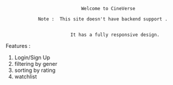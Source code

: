 

                                Welcome to CineVerse

                Note :  This site doesn't have backend support .


                            It has a fully responsive design.

Features : 
1) Login/Sign Up
2) filtering by gener
3) sorting by rating 
4) watchlist

